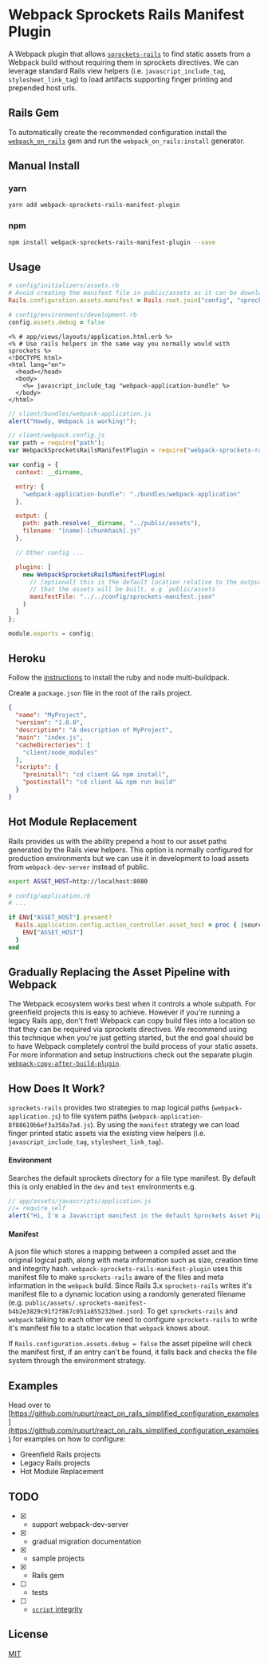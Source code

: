 Webpack Sprockets Rails Manifest Plugin
=======================================

A Webpack plugin that allows [`sprockets-rails`](https://github.com/rails/sprockets-rails) 
to find static assets from a Webpack build without requiring them in sprockets directives. 
We can leverage standard Rails view helpers (i.e. `javascript_include_tag`, `stylesheet_link_tag`) 
to load artifacts supporting finger printing and prepended host urls.

## Rails Gem

To automatically create the recommended configuration install the [`webpack_on_rails`](https://github.com/rupurt/webpack-sprockets-rails-manifest-plugin) 
gem and run the `webpack_on_rails:install` generator.

## Manual Install

### yarn

```bash
yarn add webpack-sprockets-rails-manifest-plugin
```

### npm

```bash
npm install webpack-sprockets-rails-manifest-plugin --save
```

## Usage

```ruby
# config/initializers/assets.rb
# Avoid creating the manifest file in public/assets as it can be downloaded by anyone
Rails.configuration.assets.manifest = Rails.root.join("config", "sprockets-manifest.json")
```

```ruby
# config/environments/development.rb
config.assets.debug = false
```

```erb
<% # app/views/layouts/application.html.erb %>
<% # Use rails helpers in the same way you normally would with sprockets %>
<!DOCTYPE html>
<html lang="en">
  <head></head>
  <body>
    <%= javascript_include_tag "webpack-application-bundle" %>
  </body>
</html>
```

```javascript
// client/bundles/webpack-application.js
alert("Howdy, Webpack is working!");
```

```javascript
// client/webpack.config.js
var path = require("path");
var WebpackSprocketsRailsManifestPlugin = require("webpack-sprockets-rails-manifest-plugin");

var config = {
  context: __dirname,

  entry: {
    "webpack-application-bundle": "./bundles/webpack-application"
  },

  output: {
    path: path.resolve(__dirname, "../public/assets"),
    filename: "[name]-[chunkhash].js"
  },

  // Other config ...

  plugins: [
    new WebpackSprocketsRailsManifestPlugin(
      // [optional] this is the default location relative to the output directory 
      // that the assets will be built. e.g `public/assets`
      manifestFile: "../../config/sprockets-manifest.json"
    )
  ]
};

module.exports = config;
```

## Heroku

Follow the [instructions](https://devcenter.heroku.com/articles/nodejs-support) 
to install the ruby and node multi-buildpack. 

Create a `package.json` file in the root of the rails project.

```json
{
  "name": "MyProject",
  "version": "1.0.0",
  "description": "A description of MyProject",
  "main": "index.js",
  "cacheDirectories": [
    "client/node_modules"
  ],
  "scripts": {
    "preinstall": "cd client && npm install",
    "postinstall": "cd client && npm run build"
  }
}
```

## Hot Module Replacement

Rails provides us with the ability prepend a host to our asset paths generated by
the Rails view helpers. This option is normally configured for production environments
but we can use it in development to load assets from `webpack-dev-server` instead of 
public.

```sh
export ASSET_HOST=http://localhost:8080
```

```ruby
# config/application.rb
# ...

if ENV["ASSET_HOST"].present?
  Rails.application.config.action_controller.asset_host = proc { |source, _request|
    ENV["ASSET_HOST"]
  }
end
```

## Gradually Replacing the Asset Pipeline with Webpack

The Webpack ecosystem works best when it controls a whole subpath. For greenfield 
projects this is easy to achieve. However if you're running a legacy Rails app, don't
fret! Webpack can copy build files into a location so that they can be required via 
sprockets directives. We recommend using this technique when you're just getting started,
but the end goal should be to have Webpack completely control the build process 
of your static assets. For more information and setup instructions check out the
separate plugin [`webpack-copy-after-build-plugin`](https://github.com/rupurt/webpack-copy-after-build-plugin).

## How Does It Work?

`sprockets-rails` provides two strategies to map logical paths (`webpack-application.js`) 
to file system paths (`webpack-application-8f88619b6ef3a358a7ad.js`). By using the 
`manifest` strategy we can load finger printed static assets via the existing 
view helpers (i.e. `javascript_include_tag`, `stylesheet_link_tag`).

#### Environment

Searches the default sprockets directory for a file type manifest. By default 
this is only enabled in the `dev` and `test` environments e.g.

```javascript
// app/assets/javascripts/application.js
//= require_self
alert("Hi, I'm a Javascript manifest in the default Sprockets Asset Pipeline");
```

#### Manifest

A json file which stores a mapping between a compiled asset and the original 
logical path, along with meta information such as size, creation time and 
integrity hash. `webpack-sprockets-rails-manifest-plugin` uses this manifest file
to make `sprockets-rails` aware of the files and meta information in the 
`webpack` build. Since Rails 3.x `sprockets-rails` writes it's manifest file to 
a dynamic location using a randomly generated filename (e.g. `public/assets/.sprockets-manifest-b4b2e3829c91f2f867c051a855232bed.json`).
To get `sprockets-rails` and `webpack` talking to each other we need to 
configure `sprockets-rails` to write it's manifest file to a static location 
that `webpack` knows about.

If `Rails.configuration.assets.debug = false` the asset pipeline will check the 
manifest first, if an entry can't be found, it falls back and checks the file 
system through the environment strategy.

## Examples

Head over to [https://github.com/rupurt/react_on_rails_simplified_configuration_examples](https://github.com/rupurt/react_on_rails_simplified_configuration_examples)
for examples on how to configure:

* Greenfield Rails projects
* Legacy Rails projects
* Hot Module Replacement

## TODO
* [x] - support webpack-dev-server
* [x] - gradual migration documentation
* [x] - sample projects
* [x] - Rails gem
* [ ] - tests
* [ ] - [`script` integrity](https://w3c.github.io/webappsec-subresource-integrity)

## License

[MIT](https://opensource.org/licenses/MIT)
